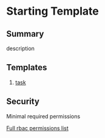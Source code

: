 # Starting Template

## Summary

description

## Templates

1. [task](./docs/task.md) 

## Security

Minimal required permissions

[Full rbac permissions list](./rbac.yaml)
